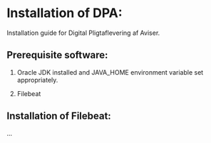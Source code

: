 Installation of DPA:
===

Installation guide for Digital Pligtaflevering af Aviser.

Prerequisite software:
---

1) Oracle JDK installed and JAVA_HOME environment variable set appropriately.

2) Filebeat

Installation of Filebeat:
---

...




